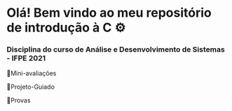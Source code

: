 # Olá! Bem vindo ao meu repositório de introdução à C :gear:

### Disciplina do curso de Análise e Desenvolvimento de Sistemas - IFPE 2021

:file_folder:Mini-avaliações

:file_folder:Projeto-Guiado

:file_folder:Provas

